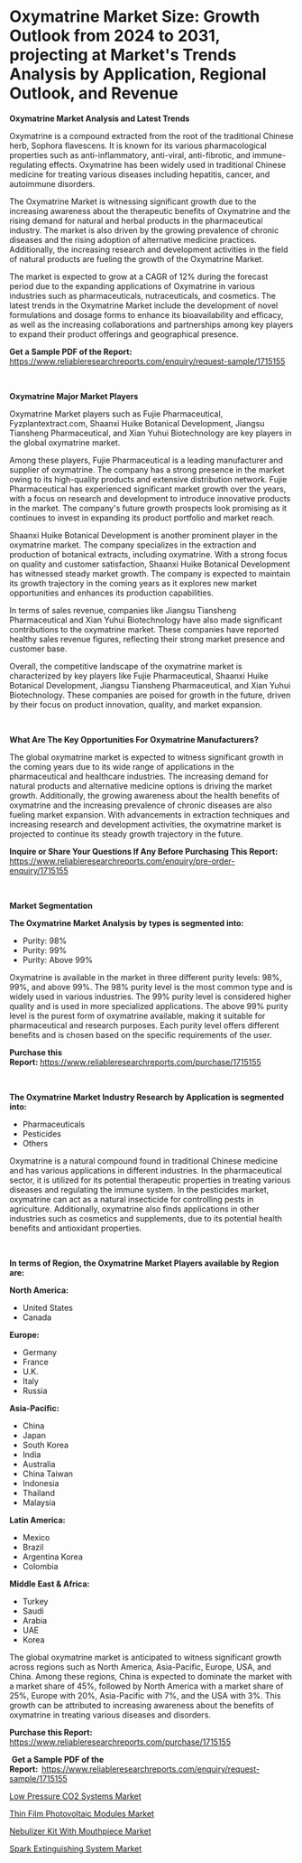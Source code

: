 <p><h1>Oxymatrine Market Size: Growth Outlook from 2024 to 2031, projecting at Market's Trends Analysis by Application, Regional Outlook, and Revenue</h1></p><p><strong>Oxymatrine Market Analysis and Latest Trends</strong></p>
<p><p>Oxymatrine is a compound extracted from the root of the traditional Chinese herb, Sophora flavescens. It is known for its various pharmacological properties such as anti-inflammatory, anti-viral, anti-fibrotic, and immune-regulating effects. Oxymatrine has been widely used in traditional Chinese medicine for treating various diseases including hepatitis, cancer, and autoimmune disorders.</p><p>The Oxymatrine Market is witnessing significant growth due to the increasing awareness about the therapeutic benefits of Oxymatrine and the rising demand for natural and herbal products in the pharmaceutical industry. The market is also driven by the growing prevalence of chronic diseases and the rising adoption of alternative medicine practices. Additionally, the increasing research and development activities in the field of natural products are fueling the growth of the Oxymatrine Market.</p><p>The market is expected to grow at a CAGR of 12% during the forecast period due to the expanding applications of Oxymatrine in various industries such as pharmaceuticals, nutraceuticals, and cosmetics. The latest trends in the Oxymatrine Market include the development of novel formulations and dosage forms to enhance its bioavailability and efficacy, as well as the increasing collaborations and partnerships among key players to expand their product offerings and geographical presence.</p></p>
<p><strong>Get a Sample PDF of the Report:&nbsp;</strong> <a href="https://www.reliableresearchreports.com/enquiry/request-sample/1715155">https://www.reliableresearchreports.com/enquiry/request-sample/1715155</a></p>
<p>&nbsp;</p>
<p><strong>Oxymatrine Major Market Players</strong></p>
<p><p>Oxymatrine Market players such as Fujie Pharmaceutical, Fyzplantextract.com, Shaanxi Huike Botanical Development, Jiangsu Tiansheng Pharmaceutical, and Xian Yuhui Biotechnology are key players in the global oxymatrine market.</p><p>Among these players, Fujie Pharmaceutical is a leading manufacturer and supplier of oxymatrine. The company has a strong presence in the market owing to its high-quality products and extensive distribution network. Fujie Pharmaceutical has experienced significant market growth over the years, with a focus on research and development to introduce innovative products in the market. The company's future growth prospects look promising as it continues to invest in expanding its product portfolio and market reach.</p><p>Shaanxi Huike Botanical Development is another prominent player in the oxymatrine market. The company specializes in the extraction and production of botanical extracts, including oxymatrine. With a strong focus on quality and customer satisfaction, Shaanxi Huike Botanical Development has witnessed steady market growth. The company is expected to maintain its growth trajectory in the coming years as it explores new market opportunities and enhances its production capabilities.</p><p>In terms of sales revenue, companies like Jiangsu Tiansheng Pharmaceutical and Xian Yuhui Biotechnology have also made significant contributions to the oxymatrine market. These companies have reported healthy sales revenue figures, reflecting their strong market presence and customer base.</p><p>Overall, the competitive landscape of the oxymatrine market is characterized by key players like Fujie Pharmaceutical, Shaanxi Huike Botanical Development, Jiangsu Tiansheng Pharmaceutical, and Xian Yuhui Biotechnology. These companies are poised for growth in the future, driven by their focus on product innovation, quality, and market expansion.</p></p>
<p>&nbsp;</p>
<p><strong>What Are The Key Opportunities For Oxymatrine Manufacturers?</strong></p>
<p><p>The global oxymatrine market is expected to witness significant growth in the coming years due to its wide range of applications in the pharmaceutical and healthcare industries. The increasing demand for natural products and alternative medicine options is driving the market growth. Additionally, the growing awareness about the health benefits of oxymatrine and the increasing prevalence of chronic diseases are also fueling market expansion. With advancements in extraction techniques and increasing research and development activities, the oxymatrine market is projected to continue its steady growth trajectory in the future.</p></p>
<p><strong>Inquire or Share Your Questions If Any Before Purchasing This Report:</strong> <a href="https://www.reliableresearchreports.com/enquiry/pre-order-enquiry/1715155">https://www.reliableresearchreports.com/enquiry/pre-order-enquiry/1715155</a></p>
<p>&nbsp;</p>
<p><strong>Market Segmentation</strong></p>
<p><strong>The Oxymatrine Market Analysis by types is segmented into:</strong></p>
<p><ul><li>Purity: 98%</li><li>Purity: 99%</li><li>Purity: Above 99%</li></ul></p>
<p><p>Oxymatrine is available in the market in three different purity levels: 98%, 99%, and above 99%. The 98% purity level is the most common type and is widely used in various industries. The 99% purity level is considered higher quality and is used in more specialized applications. The above 99% purity level is the purest form of oxymatrine available, making it suitable for pharmaceutical and research purposes. Each purity level offers different benefits and is chosen based on the specific requirements of the user.</p></p>
<p><strong>Purchase this Report:&nbsp;</strong><a href="https://www.reliableresearchreports.com/purchase/1715155">https://www.reliableresearchreports.com/purchase/1715155</a></p>
<p>&nbsp;</p>
<p><strong>The Oxymatrine Market Industry Research by Application is segmented into:</strong></p>
<p><ul><li>Pharmaceuticals</li><li>Pesticides</li><li>Others</li></ul></p>
<p><p>Oxymatrine is a natural compound found in traditional Chinese medicine and has various applications in different industries. In the pharmaceutical sector, it is utilized for its potential therapeutic properties in treating various diseases and regulating the immune system. In the pesticides market, oxymatrine can act as a natural insecticide for controlling pests in agriculture. Additionally, oxymatrine also finds applications in other industries such as cosmetics and supplements, due to its potential health benefits and antioxidant properties.</p></p>
<p>&nbsp;</p>
<p><strong>In terms of Region, the Oxymatrine Market Players available by Region are:</strong></p>
<p>
    <p> <strong> North America: </strong>
        <ul>
            <li>United States</li>
            <li>Canada</li>
        </ul>
        </p> 
    <p> <strong> Europe: </strong>
        <ul>
            <li>Germany</li>
            <li>France</li>
            <li>U.K.</li>
            <li>Italy</li>
            <li>Russia</li>
        </ul>
        </p> 
    <p> <strong> Asia-Pacific: </strong>
        <ul>
            <li>China</li>
            <li>Japan</li>
            <li>South Korea</li>
            <li>India</li>
            <li>Australia</li>
            <li>China Taiwan</li>
            <li>Indonesia</li>
            <li>Thailand</li>
            <li>Malaysia</li>
        </ul>
        </p> 
    <p> <strong> Latin America: </strong>
        <ul>
            <li>Mexico</li>
            <li>Brazil</li>
            <li>Argentina Korea</li>
            <li>Colombia</li>
        </ul>
        </p> 
    <p> <strong> Middle East & Africa: </strong>
        <ul>
            <li>Turkey</li>
            <li>Saudi</li>
            <li>Arabia</li>
            <li>UAE</li>
            <li>Korea</li>
        </ul>
    </p>
    </p>
<p><p>The global oxymatrine market is anticipated to witness significant growth across regions such as North America, Asia-Pacific, Europe, USA, and China. Among these regions, China is expected to dominate the market with a market share of 45%, followed by North America with a market share of 25%, Europe with 20%, Asia-Pacific with 7%, and the USA with 3%. This growth can be attributed to increasing awareness about the benefits of oxymatrine in treating various diseases and disorders.</p></p>
<p><strong>Purchase this Report: </strong><a href="https://www.reliableresearchreports.com/purchase/1715155">https://www.reliableresearchreports.com/purchase/1715155</a></p>
<p>&nbsp;<strong>Get a Sample PDF of the Report:&nbsp;&nbsp;</strong><a href="https://www.reliableresearchreports.com/enquiry/request-sample/1715155">https://www.reliableresearchreports.com/enquiry/request-sample/1715155</a></p>
<p><strong></strong></p>
<p><p><a href="https://view.publitas.com/reportprime-1/low-pressure-co2-systems-market-insights-market-players-and-forecast-till-2030/">Low Pressure CO2 Systems Market</a></p><p><a href="https://simplistic-meeting-7ee.notion.site/Thin-Film-Photovoltaic-Modules-Market-Size-and-Examines-its-Market-Scope-with-a-Primary-Focus-on-G-54292531f9494d0d91f041c7fce1bb91">Thin Film Photovoltaic Modules Market</a></p><p><a href="https://view.publitas.com/reportprime-1/nebulizer-kit-with-mouthpiece-market-size-and-growth-market-segmentation-regional-and-country-breakdowns-and-market-trends-for-period-from-2023-2030/">Nebulizer Kit With Mouthpiece Market</a></p><p><a href="https://view.publitas.com/reportprime-1/spark-extinguishing-system-market-size-global-industry-overview-market-segmentation-and-forecast-2023-to-2030/">Spark Extinguishing System Market</a></p></p>